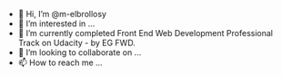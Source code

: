 - 👋 Hi, I’m @m-elbrollosy
- 👀 I’m interested in ...
- 🌱 I’m currently completed Front End Web Development Professional Track on Udacity - by EG FWD.
- 💞️ I’m looking to collaborate on ...
- 📫 How to reach me ...

<!---
m-elbrollosy/m-elbrollosy is a ✨ special ✨ repository because its `README.md` (this file) appears on your GitHub profile.
You can click the Preview link to take a look at your changes.
--->
